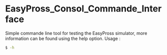 # EasyPross_Consol_Commande_Interface

Simple commande line tool for testing the EasyPross simulator, more information can be 
found using the help option.
Usage :
```bash
$ -h
```